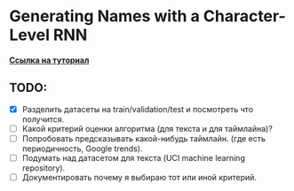 # Generating Names with a Character-Level RNN
#### [Ссылка на туториал](http://pytorch.org/tutorials/intermediate/char_rnn_generation_tutorial.html)

## TODO:
- [x] Разделить датасеты на train/validation/test и посмотреть что получится.
- [ ] Какой критерий оценки алгоритма (для текста и для таймлайна)?
- [ ] Попробовать предсказывать какой-нибудь таймлайн.
      (где есть периодичность, Google trends).
- [ ] Подумать над датасетом для текста (UCI machine learning repository).
- [ ] Документировать почему я выбираю тот или иной критерий.